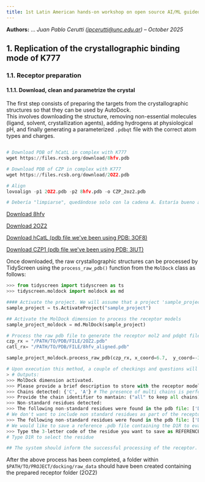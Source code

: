 ```yaml
---
title: 1st Latin American hands-on workshop on open source AI/ML guided drug discovery
---
```


**Authors:** ... *Juan Pablo Cerutti (jpcerutti@unc.edu.ar) – October 2025*


## 1. Replication of the crystallographic binding mode of K777

### 1.1. Receptor preparation

#### 1.1.1. Download, clean and parametrize the crystal

The first step consists of preparing the targets from the crystallographic structures so that they can be used by AutoDock.  
This involves downloading the structure, removing non-essential molecules (ligand, solvent, crystallization agents), adding hydrogens at physiological pH, and finally generating a parameterized `.pdbqt` file with the correct atom types and charges.  




```python

# Download PDB of hCatL in complex with K777
wget https://files.rcsb.org/download/8hfv.pdb 

# Download PDB of CZP in complex with K777
wget https://files.rcsb.org/download/2OZ2.pdb 

# Align
lovoalign -p1 2OZ2.pdb -p2 8hfv.pdb -o CZP_2oz2.pdb

# Debería "limpiarse", quedándose solo con la cadena A. Estaría bueno aislar y guardar K777 en ambos casos como "pose cristalográfica de referencia".

```

[Download 8hfv](/files/8hfv.pdb)

[Download 2OZ2](/files/2OZ2.pdb)

[Download hCatL (pdb file we've been using PDB: 3OF8)](/files/hCatL.pdb)

[Download CZP1 (pdb file we've been using PDB: 3IUT)](/files/CZP1.pdb)

Once downloaded, the raw crystallographic structures can be processed by TidyScreen using the `process_raw_pdb()` function from the `MolDock` class as follows:

```python
>>> from tidyscreen import tidyscreen as ts
>>> tidyscreen.moldock import moldock as md

#### Activate the project. We will assume that a project 'sample_project' has been created
sample_project = ts.ActivateProject("sample_project")

## Activate the MolDock dimension to process the receptor models
sample_project_moldock = md.MolDock(sample_project)

# Process the raw pdb file to generate the receptor mol2 and pdqbt files
czp_rx = "/PATH/TO/PDB/FILE/2OZ2.pdb"
catl_rx= "/PATH/TO/PDB/FILE/8hfv_aligned.pdb"

sample_project_moldock.process_raw_pdb(czp_rx, x_coord=6.7,  y_coord=-3.7, z_coord=-22.0, x_points=40, y_points=40, z_points=40)

# Upon execution this method, a couple of checkings and questions will be presented:
> # Outputs:
>>> MolDock dimension activated.
>>> Please provide a brief description to store with the receptor model: # enter the info that will be stored to a 'description.txt' file in the receptor folder
>>> Chains detected: {'C', 'A'} # The presence of multi chains is performed and informed
>>> Provide the chain identifier to mantain: ("all" to keep all chains) # Enter the chain to extract, in this example we will use chain "A" 
>>> Non-standard residues detected:
>>> The following non-standard residues were found in the pdb file: ['D1R', 'SO4']. Do you want to mantain ONE of them in the processed receptor pdb file? (y/n): 
# We don't want to include non standard residues as part of the receptor, so just indicate 'n'
>>> The following non-standard residues were found in the pdb file: ['D1R', 'SO4']. Do you want to mantain ONE of them as a REFERENCE pdb file? (y/n):
# We would like to save a reference .pdb file containing the D1R to evaluate docking assays, so indicate 'y'
>>> Type the 3-letter code of the residue you want to save as REFERENCE FILE:
# Type D1R to select the residue

## The system should inform the successful processing of the receptor.

```

After the above process has been completed, a folder within `$PATH/TO/PROJECT/docking/raw_data` should have been created containing the prepared receptor folder (2OZ2)